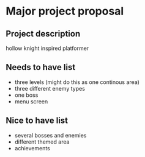 # Major project proposal

## Project description

hollow knight inspired platformer

## Needs to have list
- three levels (might do this as one continous area) 
- three different enemy types 
- one boss 
- menu screen 

## Nice to have list
- several bosses and enemies 
- different themed area
- achievements 
